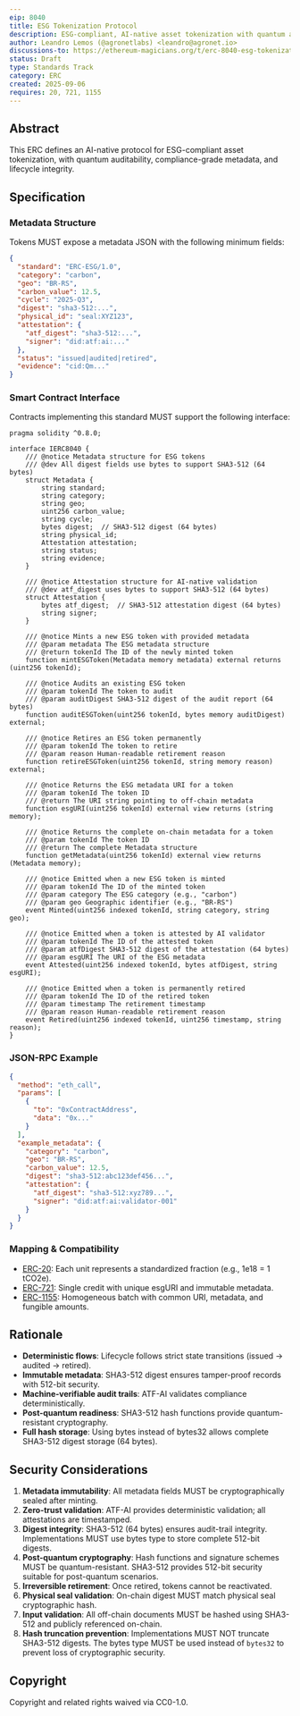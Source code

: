 ```yaml
---
eip: 8040
title: ESG Tokenization Protocol
description: ESG-compliant, AI-native asset tokenization with quantum auditability and lifecycle integrity.
author: Leandro Lemos (@agronetlabs) <leandro@agronet.io>
discussions-to: https://ethereum-magicians.org/t/erc-8040-esg-tokenization-protocol/25846
status: Draft
type: Standards Track
category: ERC
created: 2025-09-06
requires: 20, 721, 1155
---
```


## Abstract

This ERC defines an AI-native protocol for ESG-compliant asset tokenization, with quantum auditability, compliance-grade metadata, and lifecycle integrity.

## Specification

### Metadata Structure

Tokens MUST expose a metadata JSON with the following minimum fields:

```json
{
  "standard": "ERC-ESG/1.0",
  "category": "carbon",
  "geo": "BR-RS",
  "carbon_value": 12.5,
  "cycle": "2025-Q3",
  "digest": "sha3-512:...",
  "physical_id": "seal:XYZ123",
  "attestation": {
    "atf_digest": "sha3-512:...",
    "signer": "did:atf:ai:..."
  },
  "status": "issued|audited|retired",
  "evidence": "cid:Qm..."
}
```

### Smart Contract Interface

Contracts implementing this standard MUST support the following interface:

```solidity
pragma solidity ^0.8.0;

interface IERC8040 {
    /// @notice Metadata structure for ESG tokens
    /// @dev All digest fields use bytes to support SHA3-512 (64 bytes)
    struct Metadata {
        string standard;
        string category;
        string geo;
        uint256 carbon_value;
        string cycle;
        bytes digest;  // SHA3-512 digest (64 bytes)
        string physical_id;
        Attestation attestation;
        string status;
        string evidence;
    }
    
    /// @notice Attestation structure for AI-native validation
    /// @dev atf_digest uses bytes to support SHA3-512 (64 bytes)
    struct Attestation {
        bytes atf_digest;  // SHA3-512 attestation digest (64 bytes)
        string signer;
    }
    
    /// @notice Mints a new ESG token with provided metadata
    /// @param metadata The ESG metadata structure
    /// @return tokenId The ID of the newly minted token
    function mintESGToken(Metadata memory metadata) external returns (uint256 tokenId);
    
    /// @notice Audits an existing ESG token
    /// @param tokenId The token to audit
    /// @param auditDigest SHA3-512 digest of the audit report (64 bytes)
    function auditESGToken(uint256 tokenId, bytes memory auditDigest) external;
    
    /// @notice Retires an ESG token permanently
    /// @param tokenId The token to retire
    /// @param reason Human-readable retirement reason
    function retireESGToken(uint256 tokenId, string memory reason) external;
    
    /// @notice Returns the ESG metadata URI for a token
    /// @param tokenId The token ID
    /// @return The URI string pointing to off-chain metadata
    function esgURI(uint256 tokenId) external view returns (string memory);
    
    /// @notice Returns the complete on-chain metadata for a token
    /// @param tokenId The token ID
    /// @return The complete Metadata structure
    function getMetadata(uint256 tokenId) external view returns (Metadata memory);
    
    /// @notice Emitted when a new ESG token is minted
    /// @param tokenId The ID of the minted token
    /// @param category The ESG category (e.g., "carbon")
    /// @param geo Geographic identifier (e.g., "BR-RS")
    event Minted(uint256 indexed tokenId, string category, string geo);
    
    /// @notice Emitted when a token is attested by AI validator
    /// @param tokenId The ID of the attested token
    /// @param atfDigest SHA3-512 digest of the attestation (64 bytes)
    /// @param esgURI The URI of the ESG metadata
    event Attested(uint256 indexed tokenId, bytes atfDigest, string esgURI);
    
    /// @notice Emitted when a token is permanently retired
    /// @param tokenId The ID of the retired token
    /// @param timestamp The retirement timestamp
    /// @param reason Human-readable retirement reason
    event Retired(uint256 indexed tokenId, uint256 timestamp, string reason);
}
```

### JSON-RPC Example

```json
{
  "method": "eth_call",
  "params": [
    {
      "to": "0xContractAddress",
      "data": "0x..."
    }
  ],
  "example_metadata": {
    "category": "carbon",
    "geo": "BR-RS",
    "carbon_value": 12.5,
    "digest": "sha3-512:abc123def456...",
    "attestation": {
      "atf_digest": "sha3-512:xyz789...",
      "signer": "did:atf:ai:validator-001"
    }
  }
}
```

### Mapping & Compatibility

- [ERC-20](./eip-20.md): Each unit represents a standardized fraction (e.g., 1e18 = 1 tCO2e).
- [ERC-721](./eip-721.md): Single credit with unique esgURI and immutable metadata.
- [ERC-1155](./eip-1155.md): Homogeneous batch with common URI, metadata, and fungible amounts.

## Rationale

- **Deterministic flows**: Lifecycle follows strict state transitions (issued → audited → retired).
- **Immutable metadata**: SHA3-512 digest ensures tamper-proof records with 512-bit security.
- **Machine-verifiable audit trails**: ATF-AI validates compliance deterministically.
- **Post-quantum readiness**: SHA3-512 hash functions provide quantum-resistant cryptography.
- **Full hash storage**: Using bytes instead of bytes32 allows complete SHA3-512 digest storage (64 bytes).

## Security Considerations

1. **Metadata immutability**: All metadata fields MUST be cryptographically sealed after minting.
2. **Zero-trust validation**: ATF-AI provides deterministic validation; all attestations are timestamped.
3. **Digest integrity**: SHA3-512 (64 bytes) ensures audit-trail integrity. Implementations MUST use bytes type to store complete 512-bit digests.
4. **Post-quantum cryptography**: Hash functions and signature schemes MUST be quantum-resistant. SHA3-512 provides 512-bit security suitable for post-quantum scenarios.
5. **Irreversible retirement**: Once retired, tokens cannot be reactivated.
6. **Physical seal validation**: On-chain digest MUST match physical seal cryptographic hash.
7. **Input validation**: All off-chain documents MUST be hashed using SHA3-512 and publicly referenced on-chain.
8. **Hash truncation prevention**: Implementations MUST NOT truncate SHA3-512 digests. The bytes type MUST be used instead of `bytes32` to prevent loss of cryptographic security.

## Copyright

Copyright and related rights waived via CC0-1.0.
